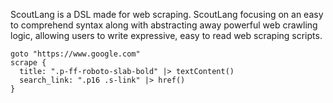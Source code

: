 ScoutLang is a DSL made for web scraping. ScoutLang focusing on an easy to comprehend syntax along with abstracting away powerful web crawling logic, allowing users to write expressive, easy to read web scraping scripts.

```
goto "https://www.google.com"
scrape {
  title: ".p-ff-roboto-slab-bold" |> textContent()
  search_link: ".p16 .s-link" |> href()
}
```